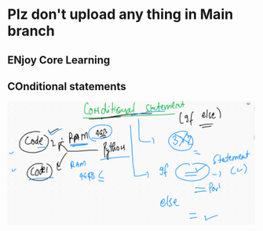 # Plz don't upload any thing in Main branch 

## ENjoy Core Learning 

## COnditional statements 

<img src="cond1.png">

